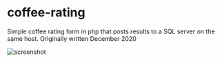 # coffee-rating
Simple coffee rating form in php that posts results to a SQL server on the same host.
Originally written December 2020

![screenshot](/coffee-rating/screenshot.png)
